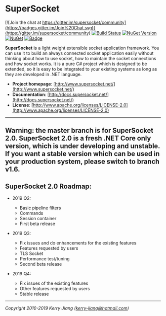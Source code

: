 # SuperSocket

[![Join the chat at https://gitter.im/supersocket/community](https://badges.gitter.im/Join%20Chat.svg)](https://gitter.im/supersocket/community)
[![Build Status](https://travis-ci.org/kerryjiang/SuperSocket.svg?branch=master)](https://travis-ci.org/kerryjiang/SuperSocket)
[![NuGet Version](https://img.shields.io/nuget/v/SuperSocket.svg?style=flat)](https://www.nuget.org/packages/SuperSocket/)
[![NuGet](https://img.shields.io/nuget/dt/SuperSocket.svg)](https://www.nuget.org/packages/SuperSocket)
[![Badge](https://img.shields.io/badge/link-996.icu-red.svg)](https://996.icu/#/en_US)


**SuperSocket** is a light weight extensible socket application framework. You can use it to build an always connected socket application easily without thinking about how to use socket, how to maintain the socket connections and how socket works. It is a pure C# project which is designed to be extended, so it is easy to be integrated to your existing systems as long as they are developed in .NET language.


- **Project homepage**:		[http://www.supersocket.net/](http://www.supersocket.net/)
- **Documentation**:		[http://docs.supersocket.net/](http://docs.supersocket.net/)
- **License**: 				[http://www.apache.org/licenses/LICENSE-2.0](http://www.apache.org/licenses/LICENSE-2.0)


---

## Warning: the master branch is for SuperSocket 2.0. SuperSocket 2.0 is a fresh .NET Core only version, which is under developing and unstable. If you want a stable version which can be used in your production system, please switch to branch v1.6. ##


## SuperSocket 2.0 Roadmap:

- 2019 Q2:
    - Basic pipeline filters
    - Commands
    - Session container
    - First beta release

- 2019 Q3:
    - Fix issues and do enhancements for the existing features
    - Features requested by users
    - TLS Socket
    - Performance test/tuning
    - Second beta release

- 2019 Q4:
    - Fix issues of the existing features
    - Other features requested by users
    - Stable release

---

*Copyright 2010-2019 Kerry Jiang (kerry-jiang@hotmail.com)*